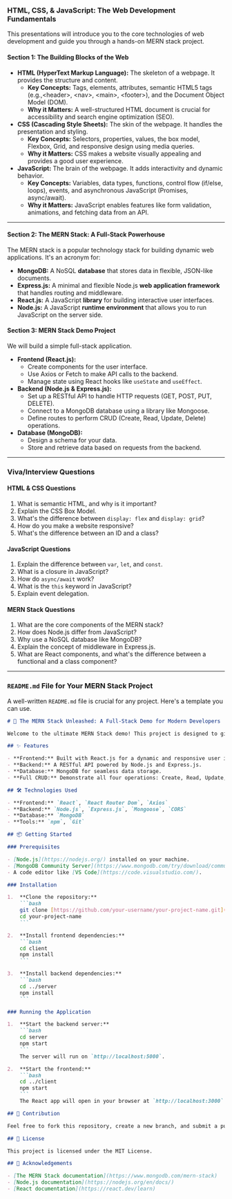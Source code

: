 ### HTML, CSS, & JavaScript: The Web Development Fundamentals

This presentations will introduce you to the core technologies of web development and guide you through a hands-on MERN stack project.

#### **Section 1: The Building Blocks of the Web**

  * **HTML (HyperText Markup Language):** The skeleton of a webpage. It provides the structure and content.
      * **Key Concepts:** Tags, elements, attributes, semantic HTML5 tags ($`\text{e.g.,} \text{<header>, <nav>, <main>, <footer>}`$), and the Document Object Model (DOM).
      * **Why it Matters:** A well-structured HTML document is crucial for accessibility and search engine optimization (SEO).
  * **CSS (Cascading Style Sheets):** The skin of the webpage. It handles the presentation and styling.
      * **Key Concepts:** Selectors, properties, values, the box model, Flexbox, Grid, and responsive design using media queries.
      * **Why it Matters:** CSS makes a website visually appealing and provides a good user experience.
  * **JavaScript:** The brain of the webpage. It adds interactivity and dynamic behavior.
      * **Key Concepts:** Variables, data types, functions, control flow ($`\text{if/else, loops}`$), events, and asynchronous JavaScript ($`\text{Promises, async/await}`$).
      * **Why it Matters:** JavaScript enables features like form validation, animations, and fetching data from an API.

-----

#### **Section 2: The MERN Stack: A Full-Stack Powerhouse**

The MERN stack is a popular technology stack for building dynamic web applications. It's an acronym for:

  * **MongoDB:** A NoSQL **database** that stores data in flexible, JSON-like documents.
  * **Express.js:** A minimal and flexible Node.js **web application framework** that handles routing and middleware.
  * **React.js:** A JavaScript **library** for building interactive user interfaces.
  * **Node.js:** A JavaScript **runtime environment** that allows you to run JavaScript on the server side.

#### **Section 3: MERN Stack Demo Project**

We will build a simple full-stack application.

  * **Frontend (React.js):**
      * Create components for the user interface.
      * Use Axios or Fetch to make API calls to the backend.
      * Manage state using React hooks like `useState` and `useEffect`.
  * **Backend (Node.js & Express.js):**
      * Set up a RESTful API to handle HTTP requests ($`\text{GET, POST, PUT, DELETE}`$).
      * Connect to a MongoDB database using a library like Mongoose.
      * Define routes to perform CRUD (Create, Read, Update, Delete) operations.
  * **Database (MongoDB):**
      * Design a schema for your data.
      * Store and retrieve data based on requests from the backend.

-----

### **Viva/Interview Questions**

#### **HTML & CSS Questions**

1.  What is semantic HTML, and why is it important?
2.  Explain the CSS Box Model.
3.  What's the difference between `display: flex` and `display: grid`?
4.  How do you make a website responsive?
5.  What's the difference between an ID and a class?

#### **JavaScript Questions**

1.  Explain the difference between `var`, `let`, and `const`.
2.  What is a closure in JavaScript?
3.  How do `async/await` work?
4.  What is the `this` keyword in JavaScript?
5.  Explain event delegation.

#### **MERN Stack Questions**

1.  What are the core components of the MERN stack?
2.  How does Node.js differ from JavaScript?
3.  Why use a NoSQL database like MongoDB?
4.  Explain the concept of middleware in Express.js.
5.  What are React components, and what's the difference between a functional and a class component?

-----

### **`README.md` File for Your MERN Stack Project**

A well-written `README.md` file is crucial for any project. Here's a template you can use.

````markdown
# 🚀 The MERN Stack Unleashed: A Full-Stack Demo for Modern Developers

Welcome to the ultimate MERN Stack demo! This project is designed to give you a hands-on experience with the complete MERN ecosystem, from setting up the environment to building a fully functional full-stack application.

## ✨ Features

- **Frontend:** Built with React.js for a dynamic and responsive user interface.
- **Backend:** A RESTful API powered by Node.js and Express.js.
- **Database:** MongoDB for seamless data storage.
- **Full CRUD:** Demonstrate all four operations: Create, Read, Update, and Delete.

## 🛠️ Technologies Used

- **Frontend:** `React`, `React Router Dom`, `Axios`
- **Backend:** `Node.js`, `Express.js`, `Mongoose`, `CORS`
- **Database:** `MongoDB`
- **Tools:** `npm`, `Git`

## 📦 Getting Started

### Prerequisites

- [Node.js](https://nodejs.org/) installed on your machine.
- [MongoDB Community Server](https://www.mongodb.com/try/download/community) installed and running.
- A code editor like [VS Code](https://code.visualstudio.com/).

### Installation

1.  **Clone the repository:**
    ```bash
    git clone [https://github.com/your-username/your-project-name.git](https://github.com/your-username/your-project-name.git)
    cd your-project-name
    ```

2.  **Install frontend dependencies:**
    ```bash
    cd client
    npm install
    ```

3.  **Install backend dependencies:**
    ```bash
    cd ../server
    npm install
    ```

### Running the Application

1.  **Start the backend server:**
    ```bash
    cd server
    npm start
    ```
    The server will run on `http://localhost:5000`.

2.  **Start the frontend:**
    ```bash
    cd ../client
    npm start
    ```
    The React app will open in your browser at `http://localhost:3000`.

## 🤝 Contribution

Feel free to fork this repository, create a new branch, and submit a pull request with your improvements!

## 📄 License

This project is licensed under the MIT License.

## 🙏 Acknowledgements

- [The MERN Stack documentation](https://www.mongodb.com/mern-stack)
- [Node.js documentation](https://nodejs.org/en/docs/)
- [React documentation](https://react.dev/learn)
````
